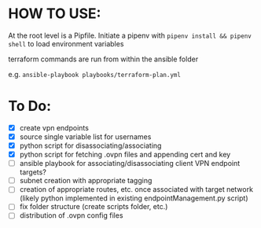 # HOW TO USE:
At the root level is a Pipfile. Initiate a pipenv with `pipenv install && pipenv shell` to load environment variables

terraform commands are run from within the ansible folder

e.g. `ansible-playbook playbooks/terraform-plan.yml`

# To Do:

- [X] create vpn endpoints
- [X] source single variable list for usernames
- [X] python script for disassociating/associating 
- [X] python script for fetching .ovpn files and appending cert and key
- [ ] ansible playbook for associating/disassociating client VPN endpoint targets?
- [ ] subnet creation with appropriate tagging
- [ ] creation of appropriate routes, etc. once associated with target network (likely python implemented in existing endpointManagement.py script)
- [ ] fix folder structure (create scripts folder, etc.)
- [ ] distribution of .ovpn config files
